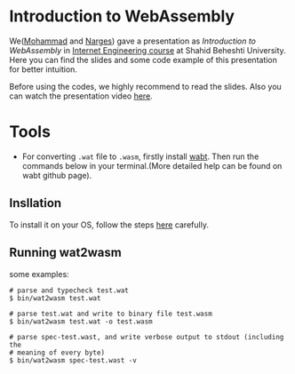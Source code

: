 # Introduction to WebAssembly
We([Mohammad](https://github.com/mohammadhashemii) and [Narges](https://github.com/NNargesNN)) gave a presentation as *Introduction to WebAssembly* in [Internet Engineering course](https://sbu-ce.github.io/IE-lecture/) at Shahid Beheshti University. Here you can find the slides and some code example of this presentation for better intuition.

Before using the codes, we highly recommend to read the slides. Also you can watch the presentation video [here]().

# Tools

- For converting `.wat` file to `.wasm`, firstly install [wabt](https://github.com/WebAssembly/wabt). Then run the commands below in your terminal.(More detailed help can be found on wabt github page).

## Insllation

To install it on your OS, follow the steps [here](https://github.com/WebAssembly/wabt#cloning) carefully.

## Running wat2wasm

some examples: 
```shell
# parse and typecheck test.wat
$ bin/wat2wasm test.wat

# parse test.wat and write to binary file test.wasm
$ bin/wat2wasm test.wat -o test.wasm

# parse spec-test.wast, and write verbose output to stdout (including the
# meaning of every byte)
$ bin/wat2wasm spec-test.wast -v
```

